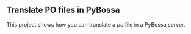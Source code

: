 ## Translate PO files in PyBossa

This project shows how you can translate a *po* file in a PyBossa server.


